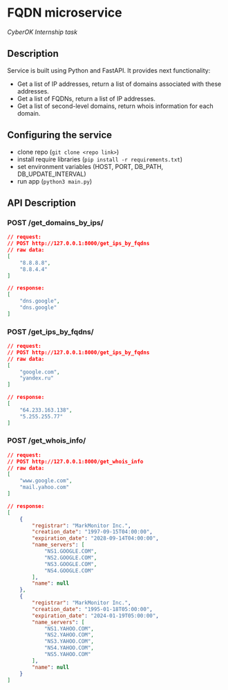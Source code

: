 # FQDN microservice

_CyberOK Internship task_


## Description

Service is built using Python and FastAPI. It provides next functionality:

- Get a list of IP addresses, return a list of domains associated with these addresses.
- Get a list of FQDNs, return a list of IP addresses.
- Get a list of second-level domains, return whois information for each domain.


## Configuring the service

- clone repo (```git clone <repo link>```)
- install require libraries (```pip install -r requirements.txt```)
- set environment variables (HOST, PORT, DB_PATH, DB_UPDATE_INTERVAL)
- run app (```python3 main.py```)


## API Description

### POST /get_domains_by_ips/

```json
// request:
// POST http://127.0.0.1:8000/get_ips_by_fqdns
// raw data:
[
    "8.8.8.8",
    "8.8.4.4"
]

// response:
[
    "dns.google",
    "dns.google"
]
```

### POST /get_ips_by_fqdns/

```json
// request:
// POST http://127.0.0.1:8000/get_ips_by_fqdns
// raw data:
[
    "google.com",
    "yandex.ru"
]

// response:
[
    "64.233.163.138",
    "5.255.255.77"
]
```

### POST /get_whois_info/

```json
// request:
// POST http://127.0.0.1:8000/get_whois_info
// raw data:
[
    "www.google.com",
    "mail.yahoo.com"
]

// response:
[
    {
        "registrar": "MarkMonitor Inc.",
        "creation_date": "1997-09-15T04:00:00",
        "expiration_date": "2028-09-14T04:00:00",
        "name_servers": [
            "NS1.GOOGLE.COM",
            "NS2.GOOGLE.COM",
            "NS3.GOOGLE.COM",
            "NS4.GOOGLE.COM"
        ],
        "name": null
    },
    {
        "registrar": "MarkMonitor Inc.",
        "creation_date": "1995-01-18T05:00:00",
        "expiration_date": "2024-01-19T05:00:00",
        "name_servers": [
            "NS1.YAHOO.COM",
            "NS2.YAHOO.COM",
            "NS3.YAHOO.COM",
            "NS4.YAHOO.COM",
            "NS5.YAHOO.COM"
        ],
        "name": null
    }
]
```